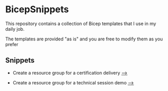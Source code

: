 # BicepSnippets

This repository contains a collection of Bicep templates that I use in my daily job.

The templates are provided "as is" and you are free to modify them as you prefer

## Snippets

* Create a resource group for a certification delivery <a href="ResourceGroups/Create%20ResourceGroup%20for%20Certification%20Delivery/ReadMe.md" target="_blank">--></a>

* Create a resource group for a technical session demo <a href="ResourceGroups/Create%20ResourceGroup%20for%20Demo%20Session/ReadMe.md" target="_blank">--></a>